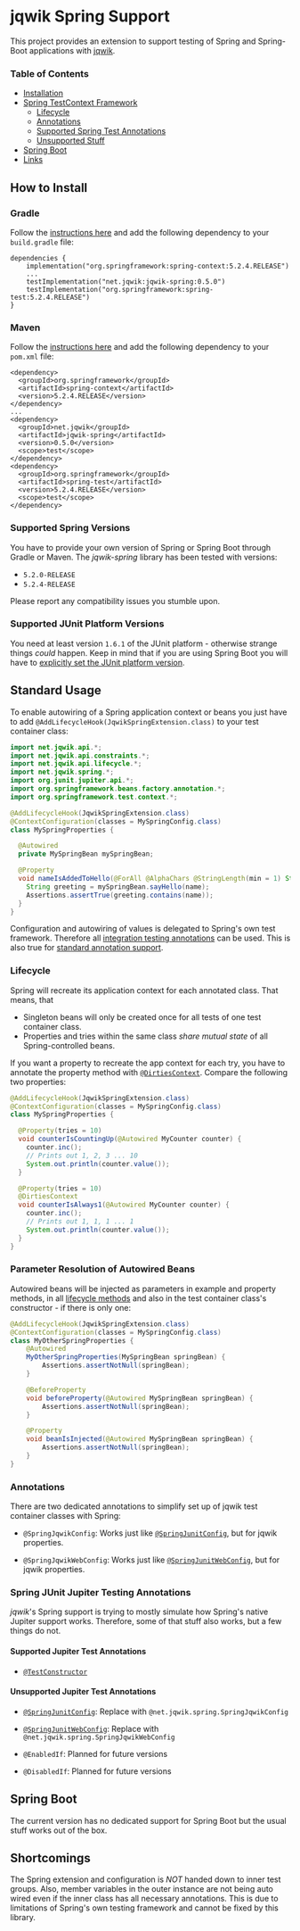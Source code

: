 # jqwik Spring Support

This project provides an extension to support testing of Spring and Spring-Boot applications with [jqwik](https://jqwik.net).

<!-- use `doctoc --maxlevel 3 README.md` to recreate the TOC -->
<!-- START doctoc generated TOC please keep comment here to allow auto update -->
<!-- DON'T EDIT THIS SECTION, INSTEAD RE-RUN doctoc TO UPDATE -->
### Table of Contents  

- [Installation](#installation)
- [Spring TestContext Framework](#spring-testcontext-framework)
  - [Lifecycle](#lifecycle)
  - [Annotations](#annotations)
  - [Supported Spring Test Annotations](#supported-spring-test-annotations)
  - [Unsupported Stuff](#unsupported-stuff)
- [Spring Boot](#spring-boot)
- [Links](#links)

<!-- END doctoc generated TOC please keep comment here to allow auto update -->

## How to Install

### Gradle

Follow the 
[instructions here](https://jqwik.net/docs/current/user-guide.html#gradle)
and add the following dependency to your `build.gradle` file:

```
dependencies {
    implementation("org.springframework:spring-context:5.2.4.RELEASE")
    ...
    testImplementation("net.jqwik:jqwik-spring:0.5.0")
    testImplementation("org.springframework:spring-test:5.2.4.RELEASE")
}
```

### Maven

Follow the 
[instructions here](https://jqwik.net/docs/current/user-guide.html#maven)
and add the following dependency to your `pom.xml` file:

```
<dependency>
  <groupId>org.springframework</groupId>
  <artifactId>spring-context</artifactId>
  <version>5.2.4.RELEASE</version>
</dependency>
...
<dependency>
  <groupId>net.jqwik</groupId>
  <artifactId>jqwik-spring</artifactId>
  <version>0.5.0</version>
  <scope>test</scope>
</dependency>
<dependency>
  <groupId>org.springframework</groupId>
  <artifactId>spring-test</artifactId>
  <version>5.2.4.RELEASE</version>
  <scope>test</scope>
</dependency>
```

### Supported Spring Versions

You have to provide your own version of Spring or Spring Boot through
Gradle or Maven. The _jqwik-spring_ library has been tested with versions:

- `5.2.0-RELEASE`
- `5.2.4-RELEASE`

Please report any compatibility issues you stumble upon.

### Supported JUnit Platform Versions

You need at least version `1.6.1` of the JUnit platform - otherwise 
strange things _could_ happen.
Keep in mind that if you are using Spring Boot you will have to 
[explicitly set the JUnit platform version](https://stackoverflow.com/a/54605523/32352).

## Standard Usage

To enable autowiring of a Spring application context or beans you just have to
add `@AddLifecycleHook(JqwikSpringExtension.class)` to your test container class:

```java
import net.jqwik.api.*;
import net.jqwik.api.constraints.*;
import net.jqwik.api.lifecycle.*;
import net.jqwik.spring.*;
import org.junit.jupiter.api.*;
import org.springframework.beans.factory.annotation.*;
import org.springframework.test.context.*;

@AddLifecycleHook(JqwikSpringExtension.class)
@ContextConfiguration(classes = MySpringConfig.class)
class MySpringProperties {

  @Autowired
  private MySpringBean mySpringBean;

  @Property
  void nameIsAddedToHello(@ForAll @AlphaChars @StringLength(min = 1) String name) {
    String greeting = mySpringBean.sayHello(name);
    Assertions.assertTrue(greeting.contains(name));
  }
}
```

Configuration and autowiring of values is delegated to Spring's own test framework. Therefore all 
[integration testing annotations](https://docs.spring.io/spring-framework/docs/current/spring-framework-reference/testing.html#integration-testing-annotations-spring)
can be used. This is also true for 
[standard annotation support](https://docs.spring.io/spring-framework/docs/current/spring-framework-reference/testing.html#integration-testing-annotations-standard).

### Lifecycle

Spring will recreate its application context for each annotated class.
That means, that

- Singleton beans will only be created once for all tests of one test container class. 
- Properties and tries within the same class _share mutual state_ of all Spring-controlled beans. 

If you want a property to recreate the app context for each try, you have to annotate
the property method with 
[`@DirtiesContext`](https://docs.spring.io/spring-framework/docs/current/spring-framework-reference/testing.html#spring-testing-annotation-dirtiescontext). 
Compare the following two properties:

```java
@AddLifecycleHook(JqwikSpringExtension.class)
@ContextConfiguration(classes = MySpringConfig.class)
class MySpringProperties {

  @Property(tries = 10)
  void counterIsCountingUp(@Autowired MyCounter counter) {
    counter.inc();
    // Prints out 1, 2, 3 ... 10
    System.out.println(counter.value());
  }

  @Property(tries = 10)
  @DirtiesContext
  void counterIsAlways1(@Autowired MyCounter counter) {
    counter.inc();
    // Prints out 1, 1, 1 ... 1
    System.out.println(counter.value());
  }
}
```

### Parameter Resolution of Autowired Beans 

Autowired beans will be injected as parameters in example and property methods,
in all 
[lifecycle methods](https://jqwik.net/docs/current/user-guide.html#annotated-lifecycle-methods)
and also in the test container class's constructor - if there is only one:

```java
@AddLifecycleHook(JqwikSpringExtension.class)
@ContextConfiguration(classes = MySpringConfig.class)
class MyOtherSpringProperties {
    @Autowired
    MyOtherSpringProperties(MySpringBean springBean) {
        Assertions.assertNotNull(springBean);
    }

    @BeforeProperty
    void beforeProperty(@Autowired MySpringBean springBean) {
        Assertions.assertNotNull(springBean);
    }

    @Property
    void beanIsInjected(@Autowired MySpringBean springBean) {
        Assertions.assertNotNull(springBean);
    }
}
```

### Annotations

There are two dedicated annotations to simplify set up of jqwik test container
classes with Spring:

- `@SpringJqwikConfig`: Works just like
  [`@SpringJunitConfig`](https://docs.spring.io/spring-framework/docs/current/spring-framework-reference/testing.html#integration-testing-annotations-junit-jupiter-springjunitconfig),
  but for jqwik properties.

- `@SpringJqwikWebConfig`: Works just like
  [`@SpringJunitWebConfig`](https://docs.spring.io/spring-framework/docs/current/spring-framework-reference/testing.html#integration-testing-annotations-junit-jupiter-springjunitwebconfig),
  but for jqwik properties.

### Spring JUnit Jupiter Testing Annotations

_jqwik_'s Spring support is trying to mostly simulate how Spring's native
Jupiter support works. Therefore, some of that stuff also works, but a few things do not.

#### Supported Jupiter Test Annotations

- [`@TestConstructor`](https://docs.spring.io/spring-framework/docs/current/spring-framework-reference/testing.html#integration-testing-annotations-testconstructor)

#### Unsupported Jupiter Test Annotations

- [`@SpringJunitConfig`](https://docs.spring.io/spring-framework/docs/current/spring-framework-reference/testing.html#integration-testing-annotations-junit-jupiter-springjunitconfig): Replace with `@net.jqwik.spring.SpringJqwikConfig`
 
- [`@SpringJunitWebConfig`](https://docs.spring.io/spring-framework/docs/current/spring-framework-reference/testing.html#integration-testing-annotations-junit-jupiter-springjunitwebconfig): Replace with `@net.jqwik.spring.SpringJqwikWebConfig` 

- `@EnabledIf`: Planned for future versions

- `@DisabledIf`: Planned for future versions

## Spring Boot

The current version has no dedicated support for Spring Boot but the usual stuff
works out of the box.

## Shortcomings

The Spring extension and configuration is _NOT_ handed down to inner test groups.
Also, member variables in the outer instance are not being auto wired
even if the inner class has all necessary annotations.
This is due to limitations of Spring's own testing framework and cannot be fixed
by this library.




